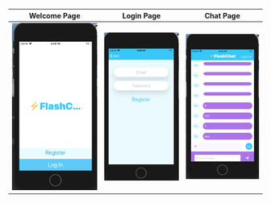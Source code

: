 Welcome Page | Login Page | Chat Page
-------------------------- | ------------------------- | -------------------------
![Image of welcome](welcome.png)| ![Image of login](login.png) | ![Image of chat](chat.png)

